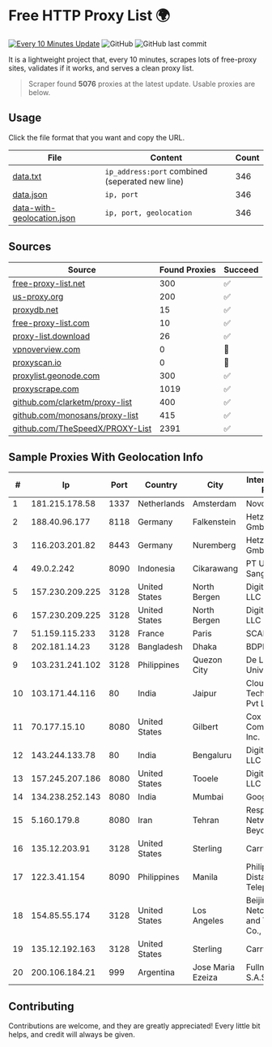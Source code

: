 
# Free HTTP Proxy List 🌍

[![Every 10 Minutes Update](https://github.com/mertguvencli/http-proxy-list/actions/workflows/main.yml/badge.svg?branch=main)](https://github.com/mertguvencli/http-proxy-list/actions/workflows/main.yml)
![GitHub](https://img.shields.io/github/license/mertguvencli/http-proxy-list)
![GitHub last commit](https://img.shields.io/github/last-commit/mertguvencli/http-proxy-list)

It is a lightweight project that, every 10 minutes, scrapes lots of free-proxy sites, validates if it works, and serves a clean proxy list.


> Scraper found **5076** proxies at the latest update. Usable proxies are below.

## Usage

Click the file format that you want and copy the URL.


|File|Content|Count|
|----|-------|-----|
|[data.txt](https://raw.githubusercontent.com/mertguvencli/http-proxy-list/main/proxy-list/data.txt)|`ip_address:port` combined (seperated new line)|346|
|[data.json](https://raw.githubusercontent.com/mertguvencli/http-proxy-list/main/proxy-list/data.json)|`ip, port`|346|
|[data-with-geolocation.json](https://raw.githubusercontent.com/mertguvencli/http-proxy-list/main/proxy-list/data-with-geolocation.json)|`ip, port, geolocation`|346|

## Sources

|Source|Found Proxies|Succeed|
|------|-------------|-------|
|[free-proxy-list.net](https://free-proxy-list.net)|300|✅|
|[us-proxy.org](https://www.us-proxy.org)|200|✅|
|[proxydb.net](http://proxydb.net)|15|✅|
|[free-proxy-list.com](https://free-proxy-list.com/?page=&port=&type%5B%5D=http&type%5B%5D=https&up_time=0&search=Search)|10|✅|
|[proxy-list.download](https://www.proxy-list.download/HTTP)|26|✅|
|[vpnoverview.com](https://vpnoverview.com/privacy/anonymous-browsing/free-proxy-servers)|0|🚫|
|[proxyscan.io](https://www.proxyscan.io)|0|🚫|
|[proxylist.geonode.com](https://proxylist.geonode.com/api/proxy-list?limit=300&page=1&sort_by=lastChecked&sort_type=desc&protocols=http,https)|300|✅|
|[proxyscrape.com](https://api.proxyscrape.com/v2/?request=displayproxies&protocol=http&timeout=10000&country=all&ssl=all&anonymity=all)|1019|✅|
|[github.com/clarketm/proxy-list](https://raw.githubusercontent.com/clarketm/proxy-list/master/proxy-list-raw.txt)|400|✅|
|[github.com/monosans/proxy-list](https://raw.githubusercontent.com/monosans/proxy-list/main/proxies/http.txt)|415|✅|
|[github.com/TheSpeedX/PROXY-List](https://raw.githubusercontent.com/TheSpeedX/PROXY-List/master/http.txt)|2391|✅|


## Sample Proxies With Geolocation Info

|#|Ip|Port|Country|City|Internet Service Provider|
|-|--|----|-------|----|-------------------------|
|1|181.215.178.58|1337|Netherlands|Amsterdam|NovoServe B.V.|
|2|188.40.96.177|8118|Germany|Falkenstein|Hetzner Online GmbH|
|3|116.203.201.82|8443|Germany|Nuremberg|Hetzner Online GmbH|
|4|49.0.2.242|8090|Indonesia|Cikarawang|PT Usaha Adi Sanggoro|
|5|157.230.209.225|3128|United States|North Bergen|DigitalOcean, LLC|
|6|157.230.209.225|3128|United States|North Bergen|DigitalOcean, LLC|
|7|51.159.115.233|3128|France|Paris|SCALEWAY|
|8|202.181.14.23|3128|Bangladesh|Dhaka|BDPEER|
|9|103.231.241.102|3128|Philippines|Quezon City|De La Salle University|
|10|103.171.44.116|80|India|Jaipur|Cloudtechtiq Technologies Pvt Ltd|
|11|70.177.15.10|8080|United States|Gilbert|Cox Communications Inc.|
|12|143.244.133.78|80|India|Bengaluru|DigitalOcean, LLC|
|13|157.245.207.186|8080|United States|Tooele|DigitalOcean, LLC|
|14|134.238.252.143|8080|India|Mumbai|Google LLC|
|15|5.160.179.8|8080|Iran|Tehran|Respina Networks & Beyond PJSC|
|16|135.12.203.91|3128|United States|Sterling|Carrytel|
|17|122.3.41.154|8090|Philippines|Manila|Philippine Long Distance Telephone Co.|
|18|154.85.55.174|3128|United States|Los Angeles|Beijing Baidu Netcom Science and Technology Co., Ltd.|
|19|135.12.192.163|3128|United States|Sterling|Carrytel|
|20|200.106.184.21|999|Argentina|Jose Maria Ezeiza|Fullnet Solutions S.A.S.|



## Contributing

Contributions are welcome, and they are greatly appreciated! Every
little bit helps, and credit will always be given.


